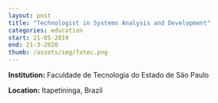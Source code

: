 ```yaml
---
layout: post
title: "Technologist in Systems Analysis and Development"
categories: education
start: 21-05-2019
end: 21-3-2020
thumb: /assets/img/fatec.png
---
```

**Institution:** Faculdade de Tecnologia do Estado de São Paulo

**Location:** Itapetininga, Brazil
